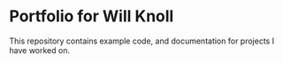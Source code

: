 # Portfolio for Will Knoll

This repository contains example code, and documentation for projects I have worked on.
